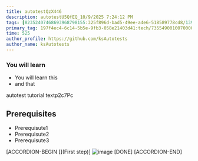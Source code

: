 ```yaml
---
title: autotestQzX446
description: autotestU5QfEQ_10/9/2025 7:24:12 PM
tags: [82352407468693968798155:325f896d-bad5-49ee-a4e6-518589778cd8/139269250608756787992873,197f4ec4-6c14-5b5e-9fb3-058e21403d41:tech/73554900100700000996,c1a376dd-ebd0-4787-804e-a23fef23ba06:4625ac99-30b5-4df6-a6c5-f840dd406e80/1bf8f1d5-d54a-41e0-b203-d94deae18a3c]
primary_tag: 197f4ec4-6c14-5b5e-9fb3-058e21403d41:tech/73554900100700000996/67838200100800006287
time: 525
author_profile: https://github.com/ksAutotests
author_name: ksAutotests
---
```

### You will learn
- You will learn this
- and that

autotest tutorial textp2c7Pc

## Prerequisites
- Prerequisute1
- Prerequisute2
- Prerequisute3

[ACCORDION-BEGIN [](First step)]
![image](https://octodex.github.com/images/gracehoppertocat.jpg)
[DONE]
[ACCORDION-END]

